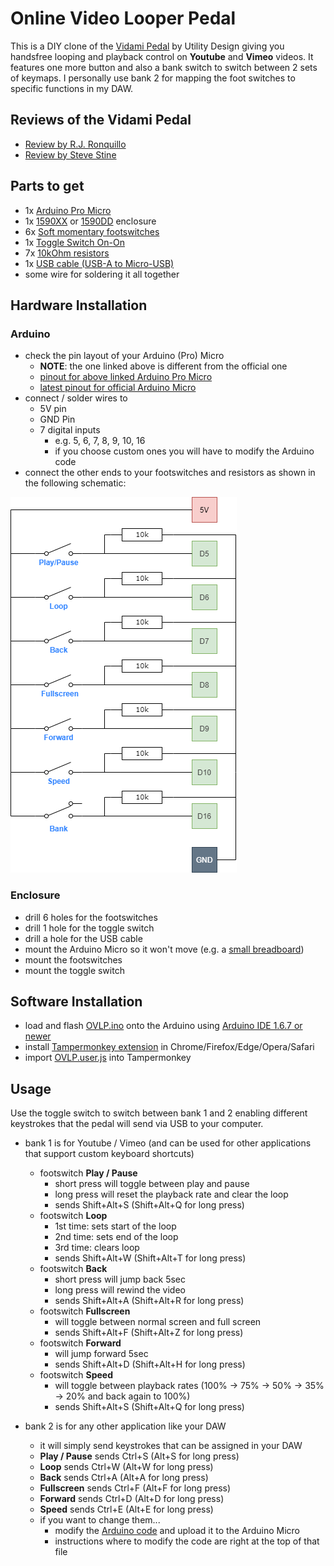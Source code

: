 # Online Video Looper Pedal
This is a DIY clone of the [Vidami Pedal](https://utility.design) by Utility Design giving you handsfree looping and playback control on **Youtube** and **Vimeo** videos. It features one more button and also a bank switch to switch between 2 sets of keymaps. I personally use bank 2 for mapping the foot switches to specific functions in my DAW.

## Reviews of the Vidami Pedal
- [Review by R.J. Ronquillo](https://www.youtube.com/watch?v=VKHbrlyeI6I)
- [Review by Steve Stine](https://www.youtube.com/watch?v=Oeq5DZQMakY)

## Parts to get
- 1x [Arduino Pro Micro](https://www.amazon.de/dp/B01KMFRCN0/)
- 1x [1590XX](https://www.taydaelectronics.com/catalogsearch/result/?q=1590xx) or [1590DD](https://www.taydaelectronics.com/catalogsearch/result/?q=1590dd) enclosure
- 6x [Soft momentary footswitches](https://www.taydaelectronics.com/spst-momentary-soft-touch-push-button-stomp-foots-pedal-switch.html)
- 1x [Toggle Switch On-On](https://www.taydaelectronics.com/mini-toggle-switch-1m-series-spdt-on-on-short-lever.html)
- 7x [10kOhm resistors](https://www.taydaelectronics.com/10k-ohm-1-2w-5-carbon-film-resistor.html)
- 1x [USB cable (USB-A to Micro-USB)](https://www.amazon.de/dp/B019Q6Y2MK/)
- some wire for soldering it all together

## Hardware Installation

### Arduino
 - check the pin layout of your Arduino (Pro) Micro
    - **NOTE**: the one linked above is different from the official one
    - [pinout for above linked Arduino Pro Micro](https://github.com/sparkfun/Pro_Micro/raw/master/Documentation/ProMicro16MHzv2.pdf)
    - [latest pinout for official Arduino Micro](https://content.arduino.cc/assets/Pinout-Micro_latest.png)
 - connect / solder wires to
    - 5V pin
    - GND Pin
    - 7 digital inputs
      - e.g. 5, 6, 7, 8, 9, 10, 16
      - if you choose custom ones you will have to modify the Arduino code
 - connect the other ends to your footswitches and resistors as shown in the following schematic:
 
 ![Schematic](https://github.com/andreasbrett/OVLP/raw/master/Schematic/schematic.png)

### Enclosure
 - drill 6 holes for the footswitches
 - drill 1 hole for the toggle switch
 - drill a hole for the USB cable
 - mount the Arduino Micro so it won't move (e.g. a [small breadboard](https://www.taydaelectronics.com/catalogsearch/result/?q=170+point+breadboard))
 - mount the footswitches
 - mount the toggle switch

## Software Installation
 - load and flash [OVLP.ino](Arduino/OVLP/OVLP.ino) onto the Arduino using [Arduino IDE 1.6.7 or newer](https://www.arduino.cc/en/Main/Software)
 - install [Tampermonkey extension](https://www.tampermonkey.net/) in Chrome/Firefox/Edge/Opera/Safari
 - import [OVLP.user.js](Tampermonkey/OVLP.user.js) into Tampermonkey

## Usage
Use the toggle switch to switch between bank 1 and 2 enabling different keystrokes that the pedal will send via USB to your computer.

 - bank 1 is for Youtube / Vimeo (and can be used for other applications that support custom keyboard shortcuts)
   - footswitch **Play / Pause**
      - short press will toggle between play and pause
	  - long press will reset the playback rate and clear the loop
	  - sends Shift+Alt+S (Shift+Alt+Q for long press)
   - footswitch **Loop**
      - 1st time: sets start of the loop
      - 2nd time: sets end of the loop
      - 3rd time: clears loop
	  - sends Shift+Alt+W (Shift+Alt+T for long press)
   - footswitch **Back**
      - short press will jump back 5sec
	  - long press will rewind the video
	  - sends Shift+Alt+A (Shift+Alt+R for long press)
   - footswitch **Fullscreen**
      - will toggle between normal screen and full screen
	  - sends Shift+Alt+F (Shift+Alt+Z for long press)
   - footswitch **Forward**
      - will jump forward 5sec
	  - sends Shift+Alt+D (Shift+Alt+H for long press)
   - footswitch **Speed**
      - will toggle between playback rates (100% -> 75% -> 50% -> 35% -> 20% and back again to 100%)
	  - sends Shift+Alt+S (Shift+Alt+Q for long press)

 - bank 2 is for any other application like your DAW
   - it will simply send keystrokes that can be assigned in your DAW
   - **Play / Pause** sends Ctrl+S (Alt+S for long press)
   - **Loop** sends Ctrl+W (Alt+W for long press)
   - **Back** sends Ctrl+A (Alt+A for long press)
   - **Fullscreen** sends Ctrl+F (Alt+F for long press)
   - **Forward** sends Ctrl+D (Alt+D for long press)
   - **Speed** sends Ctrl+E (Alt+E for long press)
   - if you want to change them...
     - modify the [Arduino code](Arduino/OVLP/OVLP.ino) and upload it to the Arduino Micro
     - instructions where to modify the code are right at the top of that file

